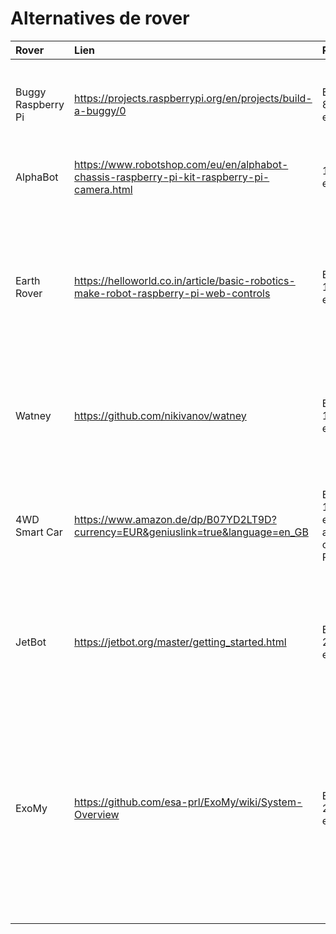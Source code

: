 # Alternatives de rover

Rover | Lien | Prix | Complexité | Notes
 :--- | :--- | :--- | :--- | :--- 
Buggy Raspberry Pi | https://projects.raspberrypi.org/en/projects/build-a-buggy/0 | Environ 80 euros | + | Un tutoriel très clair pour construire un buggy Raspberry Pi. Le CamJam EduKit peut être utilisé pour la fabrication
AlphaBot | https://www.robotshop.com/eu/en/alphabot-chassis-raspberry-pi-kit-raspberry-pi-camera.html | 115 euros|+|Kit 'clef-en-main', incluant carte Raspberry Pi et caméra
Earth Rover | https://helloworld.co.in/article/basic-robotics-make-robot-raspberry-pi-web-controls |Environ 100 euros| ++| Robot à 4 roues. La construction reste simple, mais le détail des composants n'est pas complètement spécifié. De nombreuses activités Rover/IA sont proposées en plus de la construction du rover.
Watney | https://github.com/nikivanov/watney | Environ 100 euros|++|Autre rover à 4 roues, avec une bonne documentation. Nécessite une imprimante 3D pour le chassis
4WD Smart Car | https://www.amazon.de/dp/B07YD2LT9D?currency=EUR&geniuslink=true&language=en_GB | Environ 100 euros avec carte RPi| ++| Un rover sympa, plus complexe à construire, mais avec de bons tutoriels pour la construction et la programmation. Instructions détaillées ici: https://git.io/JeGOH
JetBot | https://jetbot.org/master/getting_started.html | Environ 200 euros|+++|Basé sur le Jetson Nano. Très performant et l'état de l'art pour un Rover IA. Nécessite de bonnes compétences Linux et Python.
ExoMy | https://github.com/esa-prl/ExoMy/wiki/System-Overview |Environ 250 euros|++++| Rover 'martien' Do-It-Yourself proposé par une équipe de chercheurs à l'Agence Spatiale Européenne. Conception plus complexe (et coûteuse) que les autres alternatives. Demande à la fois du temps, et de bonnes compétences en robotique, mais le résultat est très sympa! 
